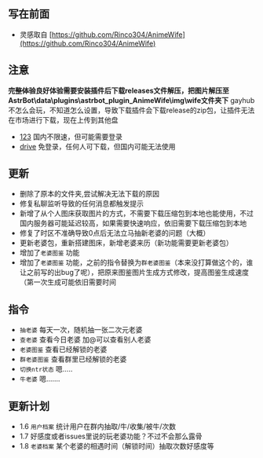 ## 写在前面 ##
- 灵感取自 [https://github.com/Rinco304/AnimeWife](https://github.com/Rinco304/AnimeWife)

## 注意 ##
**~~完整体验~~良好体验需要安装插件后下载releases文件解压，把图片解压至AstrBot\data\plugins\astrbot_plugin_AnimeWife\img\wife文件夹下**
gayhub不怎么会玩，不知道怎么设置，导致下载插件会下载release的zip包，让插件无法在市场进行下载，现在上传到其他盘
-  [123](https://www.123912.com/s/WYodjv-obfCd) 国内不限速，但可能需要登录
-  [drive](https://drive.google.com/file/d/1aI9-8OP85MPM-k8RyIbMXK8Miaoy8DIo/view?usp=sharing)  免登录，任何人可下载，但国内可能无法使用

## 更新 ##
- 删除了原本的文件夹,尝试解决无法下载的原因
- 修复私聊监听导致的任何消息都触发提示
- 新增了从个人图床获取图片的方式，不需要下载压缩包到本地也能使用，不过国内服务器可能延迟较高，如果需要快速响应，依旧需要下载压缩包到本地
- 修复了时区不准确导致0点后无法立马抽新老婆的问题（大概）
- 更新老婆包，重新搭建图床，新增老婆来历（新功能需要更新老婆包）
- 增加了`老婆图鉴` 功能
- 增加了`老婆图鉴` 功能，之前的指令替换为`群老婆图鉴`（本来没打算做这个的，谁让之前写的出bug了呢），把原来图鉴图片生成方式修改，提高图鉴生成速度（第一次生成可能依旧需要时间

## 指令 ##
- `抽老婆` 每天一次，随机抽一张二次元老婆
- `查老婆` 查看今日老婆 加@可以查看别人老婆
- `老婆图鉴` 查看已经解锁的老婆
- `群老婆图鉴` 查看群里已经解锁的老婆
- `切换ntr状态` 嗯.....
- `牛老婆` 嗯.......
## 更新计划 ##
- 1.6 `用户档案` 统计用户在群内抽取/牛/收集/被牛/次数
- 1.7 好感度或者issues里说的玩老婆功能？不过不会那么露骨
- 1.8 `老婆档案` 某个老婆的相遇时间（解锁时间）抽取次数好感度等









